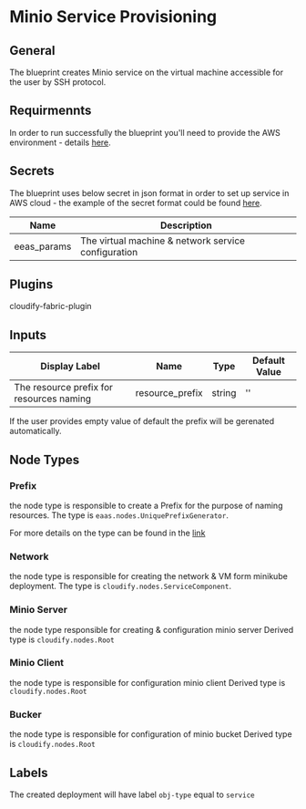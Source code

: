 # Minio Service Provisioning

## General

The blueprint creates Minio service on the virtual machine accessible for the user by SSH protocol.

## Requirmennts

In order to run successfully the blueprint you'll need to provide the AWS environment - details [here](https://github.com/cloudify-community/eaas-example). 

## Secrets

The blueprint uses below secret in json format in order to set up service in AWS cloud - the example of the secret format could be found [here](https://github.com/bartoszkosciug/eaas-example/blob/master/secret.json).

| Name                  | Description                                            |
| --------------------- | ------------------------------------------------------ |
| eeas_params           | The virtual machine & network service configuration    |


## Plugins

cloudify-fabric-plugin

## Inputs

| Display Label                            | Name            | Type   | Default Value  |
| ---------------------------------------- | --------------- | ------ | -------------- |
| The resource prefix for resources naming | resource_prefix | string | ''             |

If the user provides empty value of default the prefix will be gerenated automatically.

## Node Types

### Prefix
the node type is responsible to create a Prefix for the purpose of naming resources.
The type is `eaas.nodes.UniquePrefixGenerator`.

For more details on the type can be found in the [link](https://github.com/cloudify-community/eaas-example/blob/master/utils/custom_types.yaml)

### Network
the node type is responsible for creating the network & VM form minikube deployment. 
The type is `cloudify.nodes.ServiceComponent`.

### Minio Server
the node type responsible for creating & configuration minio server
Derived type is `cloudify.nodes.Root`


### Minio Client
the node type is responsible for configuration minio client
Derived type is `cloudify.nodes.Root`

### Bucker
the node type is responsible for configuration of minio bucket
Derived type is `cloudify.nodes.Root`

## Labels

The created deployment will have label `obj-type` equal to `service`